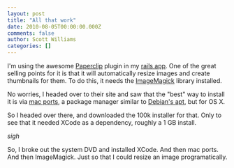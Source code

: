 ```yaml
---
layout: post
title: "All that work"
date: 2010-08-05T00:00:00.000Z
comments: false
author: Scott Williams
categories: []
---
```

I'm using the awesome <a href="http://github.com/thoughtbot/paperclip">Paperclip</a> plugin in my <a href="swilliams">rails app</a>. One of the great selling points for it is that it will automatically resize images and create thumbnails for them. To do this, it needs the <a href="http://www.imagemagick.org/script/index.php">ImageMagick</a> library installed.

No worries, I headed over to their site and saw that the "best" way to install it is via <a href="http://www.macports.org/">mac ports</a>, a package manager similar to <a href="http://wiki.debian.org/Apt">Debian's apt</a>, but for OS X. 

So I headed over there, and downloaded the 100k installer for that. Only to see that it needed XCode as a dependency, roughly a 1 GB install.

<i>sigh</i>

So, I broke out the system DVD and installed XCode. And then mac ports. And then ImageMagick. Just so that I could resize an image programatically.